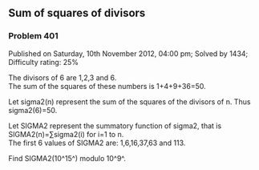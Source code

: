 Sum of squares of divisors
--------------------------

### Problem 401

Published on Saturday, 10th November 2012, 04:00 pm; Solved by 1434;
Difficulty rating: 25%

The divisors of 6 are 1,2,3 and 6.\
 The sum of the squares of these numbers is 1+4+9+36=50.

Let sigma2(n) represent the sum of the squares of the divisors of n.
Thus sigma2(6)=50.

Let SIGMA2 represent the summatory function of sigma2, that is
SIGMA2(n)=∑sigma2(i) for i=1 to n.\
 The first 6 values of SIGMA2 are: 1,6,16,37,63 and 113.

Find SIGMA2(10^15^) modulo 10^9^.
